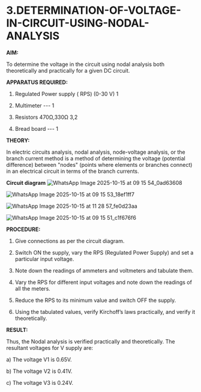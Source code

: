 # 3.DETERMINATION-OF-VOLTAGE-IN-CIRCUIT-USING-NODAL-ANALYSIS

**AIM:**

To determine the voltage in the circuit using nodal analysis both theoretically and practically for a given DC circuit.

**APPARATUS REQUIRED:**

1.	Regulated Power supply ( RPS)	(0-30 V)	1

2.	Multimeter	---	1

3.	Resistors	470Ω,330Ω	3,2

4.	Bread board	---	1

**THEORY:**

In electric circuits analysis, nodal analysis, node-voltage analysis, or the branch current method is a method of determining the voltage (potential difference) between "nodes" (points where elements or branches connect) in an electrical circuit in terms of the branch currents.

**Circuit diagram**
![WhatsApp Image 2025-10-15 at 09 15 54_0ad63608](https://github.com/user-attachments/assets/fe7f9a5b-735f-4ca4-8f7f-0834e0fb7912)

![WhatsApp Image 2025-10-15 at 09 15 53_18ef1ff7](https://github.com/user-attachments/assets/5956f0eb-d48a-4e19-a024-6f2d0f9a1085)


![WhatsApp Image 2025-10-15 at 11 28 57_fe0d23aa](https://github.com/user-attachments/assets/aa765bfd-ba27-48fc-945e-cbdc6680c46a)


![WhatsApp Image 2025-10-15 at 09 15 51_c1f676f6](https://github.com/user-attachments/assets/cb63fcb1-db0d-4976-884e-beede4f8509f)

 
**PROCEDURE:**

1.	Give connections as per the circuit diagram.

2.	Switch ON the supply, vary the RPS (Regulated Power Supply) and set a particular input voltage.

3.	Note down the readings of ammeters and voltmeters and tabulate them.

4.	Vary the RPS for different input voltages and note down the readings of all the meters.

5.	Reduce the RPS to its minimum value and switch OFF the supply.

6.	Using the tabulated values, verify Kirchoff’s laws practically, and verify it theoretically.

**RESULT:**

Thus, the Nodal analysis is verified practically and theoretically. The resultant voltages for 	V supply are:

a)	The voltage V1 is	0.65V.

b)	The voltage V2 is	0.41V.

c)	The voltage V3 is	0.24V.


